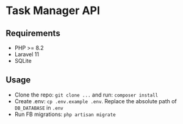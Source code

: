 # Task Manager API

## Requirements
- PHP >= 8.2
- Laravel 11
- SQLite 

## Usage
- Clone the repo: `git clone ...` and run: `composer install`
- Create .env: `cp .env.example .env`. Replace the absolute path of `DB_DATABASE` in `.env`
- Run FB migrations: `php artisan migrate`

